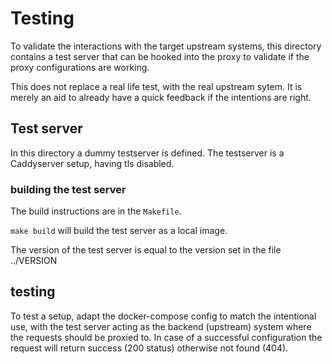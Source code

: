 # Testing

To validate the interactions with the target upstream systems, this directory contains a test server that can be hooked 
into the proxy to validate if the proxy configurations are working.

This does not replace a real life test, with the real upstream sytem. 
It is merely an aid to already have a quick feedback if the intentions are right.


## Test server
In this directory a dummy testserver is defined. The testserver is a Caddyserver setup, having tls disabled. 

### building the test server
The build instructions are in the `Makefile`. 

`make build` will build the test server as a local image.

The version of the test server is equal to the version set in the file ../VERSION

## testing
To test a setup, adapt the docker-compose config to match the intentional use, with the test server acting as 
the backend (upstream) system where the requests should be proxied to. 
In case of a successful configuration the request will return success (200 status) otherwise not found (404).



